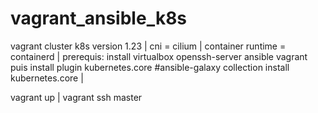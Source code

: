 # vagrant_ansible_k8s
vagrant cluster k8s version 1.23 | cni = cilium | container runtime = containerd |
prerequis: install virtualbox openssh-server ansible vagrant 
puis install plugin kubernetes.core
#ansible-galaxy collection install kubernetes.core |

vagrant up |
vagrant ssh master 
